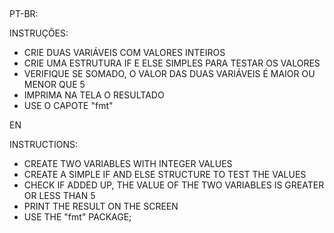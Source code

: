 ##

PT-BR:

INSTRUÇÕES:
- CRIE DUAS VARIÁVEIS COM VALORES INTEIROS
- CRIE UMA ESTRUTURA IF E ELSE SIMPLES PARA TESTAR OS VALORES
- VERIFIQUE SE SOMADO, O VALOR DAS DUAS VARIÁVEIS É MAIOR OU MENOR QUE 5
- IMPRIMA NA TELA O RESULTADO
- USE O CAPOTE "fmt"

EN

INSTRUCTIONS:

- CREATE TWO VARIABLES WITH INTEGER VALUES
- CREATE A SIMPLE IF AND ELSE STRUCTURE TO TEST THE VALUES
- CHECK IF ADDED UP, THE VALUE OF THE TWO VARIABLES IS GREATER OR LESS THAN 5
- PRINT THE RESULT ON THE SCREEN
- USE THE "fmt" PACKAGE;

##
